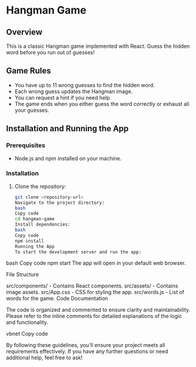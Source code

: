 # Hangman Game

## Overview

This is a classic Hangman game implemented with React. Guess the hidden word before you run out of guesses!

## Game Rules

- You have up to 11 wrong guesses to find the hidden word.
- Each wrong guess updates the Hangman image.
- You can request a hint if you need help.
- The game ends when you either guess the word correctly or exhaust all your guesses.

## Installation and Running the App

### Prerequisites

- Node.js and npm installed on your machine.

### Installation

1. Clone the repository:
   ```bash
   git clone <repository-url>
   Navigate to the project directory:
   bash
   Copy code
   cd hangman-game
   Install dependencies:
   bash
   Copy code
   npm install
   Running the App
   To start the development server and run the app:
   ```

bash
Copy code
npm start
The app will open in your default web browser.

File Structure

src/components/ - Contains React components.
src/assets/ - Contains image assets.
src/App.css - CSS for styling the app.
src/words.js - List of words for the game.
Code Documentation

The code is organized and commented to ensure clarity and maintainability. Please refer to the inline comments for detailed explanations of the logic and functionality.

vbnet
Copy code

By following these guidelines, you'll ensure your project meets all requirements effectively. If you have any further questions or need additional help, feel free to ask!
